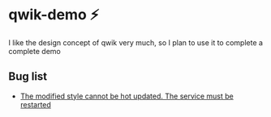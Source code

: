# qwik-demo ⚡️
I like the design concept of qwik very much, so I plan to use it to complete a complete demo


## Bug list
- [The modified style cannot be hot updated. The service must be restarted](https://github.com/BuilderIO/qwik/issues/1198)